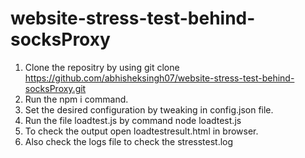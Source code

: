 # website-stress-test-behind-socksProxy

1. Clone the repositry by using git clone https://github.com/abhisheksingh07/website-stress-test-behind-socksProxy.git
2. Run the npm i command.
3. Set the desired configuration by tweaking in config.json file.
4. Run the file loadtest.js by command node loadtest.js
5. To check the output open loadtestresult.html in browser.
6. Also check the logs file to check the stresstest.log

